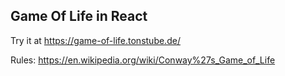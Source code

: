 ## Game Of Life in React

Try it at https://game-of-life.tonstube.de/

Rules: https://en.wikipedia.org/wiki/Conway%27s_Game_of_Life